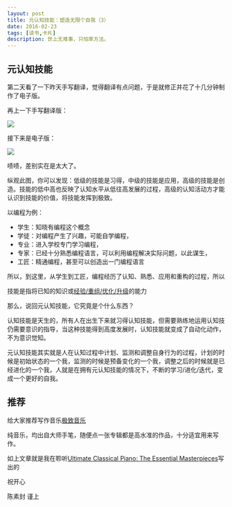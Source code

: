 ```yaml
---
layout: post
title: 元认知技能：塑造无限个自我（3）
date: 2016-02-23
tags: [读书,卡片]
description: 世上无难事，只怕笨方法。
---
```





## 元认知技能

第二天看了一下昨天手写翻译，觉得翻译有点问题，于是就修正并花了十几分钟制作了电子版。

再上一下手写翻译版：

![](http://openmindclub.qiniudn.com/cnfeat/image/SkillHierarchyCn.jpg?imageMogr2/thumbnail/600x)

接下来是电子版：

![](http://openmindclub.qiniudn.com/cnfeat/image/SkillHierarchyZh.jpg?imageMogr2/thumbnail/600x)


啧啧，差别实在是太大了。

纵观此图，你可以发现：低级的技能是习得，中级的技能是应用，高级的技能是创造。技能的低中高也反映了认知水平从低往高发展的过程，高级的认知活动方才能认识到技能的价值，将技能发挥到极致。


以编程为例：

- 学生：知晓有编程这个概念
- 学徒：对编程产生了兴趣，可能自学编程，
- 专业：进入学校专门学习编程，
- 专家：已经十分熟悉编程语言，可以利用编程解决实际问题，以此谋生，
- 工匠：精通编程，甚至可以创造出一门编程语言

所以，到这里，从学生到工匠，编程经历了认知、熟悉、应用和重构的过程，所以

技能是指将已知的知识或[经验/重组/优化/升级](http://www.slideshare.net/igorkokcharov/kokcharov-skillpyramid2015)的能力

那么，说回元认知技能，它究竟是个什么东西？

认知技能是天生的，所有人在出生下来就习得认知技能，但需要熟练地运用认知技仍需要意识的指导，当这种技能得到高度发展时，认知技能就变成了自动化动作，不为意识觉知。

元认知技能其实就是人在认知过程中计划、监测和调整自身行为的过程，计划的时候是初始状态的一个我，监测的时候是预备变化的一个我，调整之后的时候就是已经进化的一个我，人就是在拥有元认知技能的情况下，不断的学习/进化/迭代，变成一个更好的自我。

## 推荐

给大家推荐写作音乐[极致音乐](http://www.xiami.com/search/album/?spm=a1z1s.3521865.23309985.3.eDI0b6&key=The+Essential+Masterpieces)

纯音乐，均出自大师手笔，随便点一张专辑都是高水准的作品，十分适宜用来写作。

如上文章就是我在聆听[Ultimate Classical Piano: The Essential Masterpieces](http://www.xiami.com/album/404287?spm=a1z1s.3521873.23310065.1.npi7gM)写出的


祝开心

陈素封 谨上



